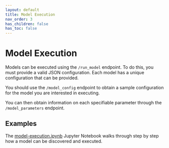 ```yaml
---
layout: default
title: Model Execution
nav_order: 3
has_children: false
has_toc: false
---
```


# Model Execution
Models can be executed using the `/run_model` endpoint. To do this, you must provide a valid JSON configuration. Each model has a unique configuration that can be provided. 

You should use the `/model_config` endpoint to obtain a sample configuration for the model you are interested in executing.

You can then obtain information on each specifiable parameter through the `/model_parameters` endpoint.

## Examples
The [model-execution.ipynb](../notebooks/model-execution.ipynb) Jupyter Notebook walks through step by step how a model can be discovered and executed.